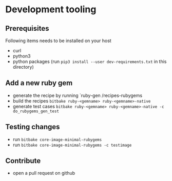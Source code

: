 # Development tooling

## Prerequisites

Following items needs to be installed on your host

* curl
* python3
* python packages (run `pip3 install --user dev-requirements.txt` in this directory)

## Add a new ruby gem

* generate the recipe by running `ruby-gen <path to meta-rubygems>/recipes-rubygems <gemname> <gemversion>
* build the recipes `bitbake ruby-<gemname> ruby-<gemname>-native`
* generate test cases `bitbake ruby-<gemname> ruby-<gemname>-native -c do_rubygems_gen_test`

## Testing changes

* run `bitbake core-image-minimal-rubygems`
* run `bitbake core-image-minimal-rubygems -c testimage`

## Contribute

* open a pull request on github
